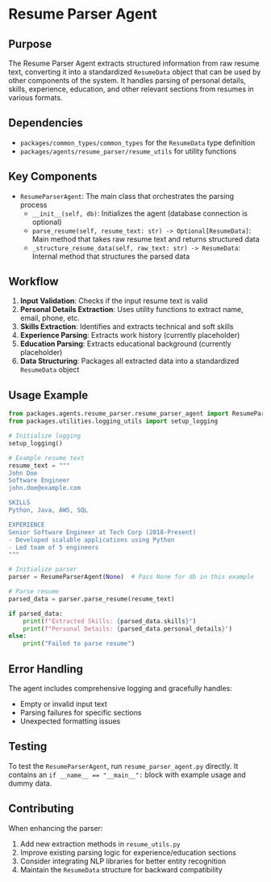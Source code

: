 # Resume Parser Agent

## Purpose
The Resume Parser Agent extracts structured information from raw resume text, converting it into a standardized `ResumeData` object that can be used by other components of the system. It handles parsing of personal details, skills, experience, education, and other relevant sections from resumes in various formats.

## Dependencies
- `packages/common_types/common_types` for the `ResumeData` type definition
- `packages/agents/resume_parser/resume_utils` for utility functions

## Key Components
- `ResumeParserAgent`: The main class that orchestrates the parsing process
  - `__init__(self, db)`: Initializes the agent (database connection is optional)
  - `parse_resume(self, resume_text: str) -> Optional[ResumeData]`: Main method that takes raw resume text and returns structured data
  - `_structure_resume_data(self, raw_text: str) -> ResumeData`: Internal method that structures the parsed data

## Workflow
1. **Input Validation**: Checks if the input resume text is valid
2. **Personal Details Extraction**: Uses utility functions to extract name, email, phone, etc.
3. **Skills Extraction**: Identifies and extracts technical and soft skills
4. **Experience Parsing**: Extracts work history (currently placeholder)
5. **Education Parsing**: Extracts educational background (currently placeholder)
6. **Data Structuring**: Packages all extracted data into a standardized `ResumeData` object

## Usage Example
```python
from packages.agents.resume_parser.resume_parser_agent import ResumeParserAgent
from packages.utilities.logging_utils import setup_logging

# Initialize logging
setup_logging()

# Example resume text
resume_text = """
John Doe
Software Engineer
john.doe@example.com

SKILLS
Python, Java, AWS, SQL

EXPERIENCE
Senior Software Engineer at Tech Corp (2018-Present)
- Developed scalable applications using Python
- Led team of 5 engineers
"""

# Initialize parser
parser = ResumeParserAgent(None)  # Pass None for db in this example

# Parse resume
parsed_data = parser.parse_resume(resume_text)

if parsed_data:
    print(f"Extracted Skills: {parsed_data.skills}")
    print(f"Personal Details: {parsed_data.personal_details}")
else:
    print("Failed to parse resume")
```

## Error Handling
The agent includes comprehensive logging and gracefully handles:
- Empty or invalid input text
- Parsing failures for specific sections
- Unexpected formatting issues

## Testing
To test the `ResumeParserAgent`, run `resume_parser_agent.py` directly. It contains an `if __name__ == "__main__":` block with example usage and dummy data.

## Contributing
When enhancing the parser:
1. Add new extraction methods in `resume_utils.py`
2. Improve existing parsing logic for experience/education sections
3. Consider integrating NLP libraries for better entity recognition
4. Maintain the `ResumeData` structure for backward compatibility